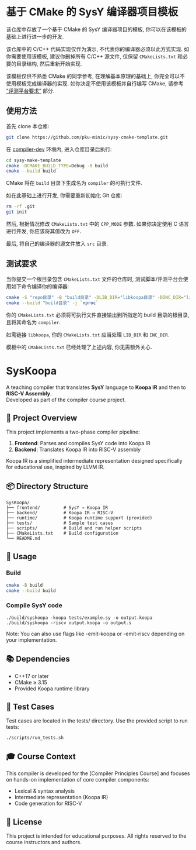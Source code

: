 # 基于 CMake 的 SysY 编译器项目模板

该仓库中存放了一个基于 CMake 的 SysY 编译器项目的模板, 你可以在该模板的基础上进行进一步的开发.

该仓库中的 C/C++ 代码实现仅作为演示, 不代表你的编译器必须以此方式实现. 如你需要使用该模板, 建议你删掉所有 C/C++ 源文件, 仅保留 `CMakeLists.txt` 和必要的目录结构, 然后重新开始实现.

该模板仅供不熟悉 CMake 的同学参考, 在理解基本原理的基础上, 你完全可以不使用模板完成编译器的实现. 如你决定不使用该模板并自行编写 CMake, 请参考 [“评测平台要求”](#评测平台要求) 部分.

## 使用方法

首先 clone 本仓库:

```sh
git clone https://github.com/pku-minic/sysy-cmake-template.git
```

在 [compiler-dev](https://github.com/pku-minic/compiler-dev) 环境内, 进入仓库目录后执行:

```sh
cd sysy-make-template
cmake -DCMAKE_BUILD_TYPE=Debug -B build
cmake --build build
```

CMake 将在 `build` 目录下生成名为 `compiler` 的可执行文件.

如在此基础上进行开发, 你需要重新初始化 Git 仓库:

```sh
rm -rf .git
git init
```

然后, 根据情况修改 `CMakeLists.txt` 中的 `CPP_MODE` 参数. 如果你决定使用 C 语言进行开发, 你应该将其值改为 `OFF`.

最后, 将自己的编译器的源文件放入 `src` 目录.

## 测试要求

当你提交一个根目录包含 `CMakeLists.txt` 文件的仓库时, 测试脚本/评测平台会使用如下命令编译你的编译器:

```sh
cmake -S "repo目录" -B "build目录" -DLIB_DIR="libkoopa目录" -DINC_DIR="libkoopa头文件目录"
cmake --build "build目录" -j `nproc`
```

你的 `CMakeLists.txt` 必须将可执行文件直接输出到所指定的 build 目录的根目录, 且将其命名为 `compiler`.

如需链接 `libkoopa`, 你的 `CMakeLists.txt` 应当处理 `LIB_DIR` 和 `INC_DIR`.

模板中的 `CMakeLists.txt` 已经处理了上述内容, 你无需额外关心.

# SysKoopa

A teaching compiler that translates **SysY** language to **Koopa IR** and then to **RISC-V Assembly**.  
Developed as part of the compiler course project.

## 🧠 Project Overview

This project implements a two-phase compiler pipeline:

1. **Frontend**: Parses and compiles SysY code into Koopa IR  
2. **Backend**: Translates Koopa IR into RISC-V assembly

Koopa IR is a simplified intermediate representation designed specifically for educational use, inspired by LLVM IR.

## 📦 Directory Structure
```
SysKoopa/
├── frontend/         # SysY → Koopa IR
├── backend/          # Koopa IR → RISC-V
├── runtime/          # Koopa runtime support (provided)
├── tests/            # Sample test cases
├── scripts/          # Build and run helper scripts
├── CMakeLists.txt    # Build configuration
└── README.md
```
## 🚀 Usage

### Build

```bash
cmake -B build
cmake --build build
```
### Compile SysY code
```
./build/syskoopa -koopa tests/example.sy -o output.koopa
./build/syskoopa -riscv output.koopa -o output.s
```
Note: You can also use flags like -emit-koopa or -emit-riscv depending on your implementation.

## 📚 Dependencies
 - C++17 or later
 - CMake ≥ 3.15
 - Provided Koopa runtime library

## 🧪 Test Cases

Test cases are located in the tests/ directory. Use the provided script to run tests:
```
./scripts/run_tests.sh
```
## 🎓 Course Context

This compiler is developed for the [Compiler Principles Course] and focuses on hands-on implementation of core compiler components:
 - Lexical & syntax analysis
 - Intermediate representation (Koopa IR)
 - Code generation for RISC-V

## 📖 License

This project is intended for educational purposes. All rights reserved to the course instructors and authors.
